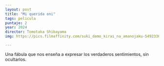 ```yaml
---
layout: post
title: "Mi querida oni"
tags: pelicula
puntaje: 2
year: 2024
director: Tomotaka Shibayama
img: https://pics.filmaffinity.com/suki_demo_kirai_na_amanojaku-549233645-large.jpg

---
```


Una fábula que nos enseña a expresar los verdaderos sentimientos, sin ocultarlos.
